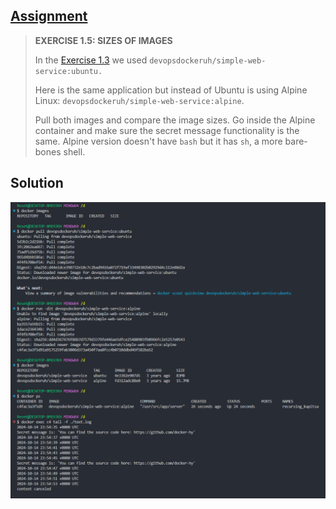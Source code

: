 ## [Assignment](https://devopswithdocker.com/part-1/section-3#exercises-15---16)

> **EXERCISE 1.5: SIZES OF IMAGES**
> 
> In the [Exercise 1.3](https://github.com/VikSil/DevOps_with_Docker/blob/trunk/Part1/Exercise_1.3) we used `devopsdockeruh/simple-web-service:ubuntu.`
> 
> Here is the same application but instead of Ubuntu is using Alpine Linux: `devopsdockeruh/simple-web-service:alpine`.
> 
> Pull both images and compare the image sizes. Go inside the Alpine container and make sure the secret message functionality is the same. Alpine version doesn't have `bash` but it has `sh`, a more bare-bones shell.

## Solution

![Solution to Exercise 1.5](https://raw.githubusercontent.com/VikSil/DevOps_with_Docker/refs/heads/trunk/Part1/Exercise_1.5/Exercise_1.5.png)